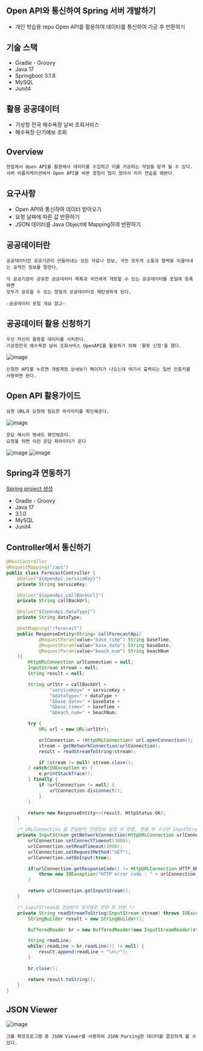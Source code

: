 ## Open API와 통신하여 Spring 서버 개발하기
- 개인 학습용 repo Open API를 활용하여 데이터를 통신하여 가공 후 반환하기
## 기술 스택
- Gradle - Groovy
- Java 17
- Springboot 3.1.8
- MySQL
- Junit4

## 활용 공공데이터

- 기상청 전국 해수욕장 날씨 조회서비스
- 해수욕장 단기예보 조회

## Overview
```
현업에서 Open API를 활용해서 데이터를 수집하고 이를 가공하는 작업을 맡게 될 수 있다.
서버 어플리케이션에서 Open API를 써본 경험이 많지 않아서 미리 연습을 해본다.
```
## 요구사항
- Open API와 통신하여 데이터 받아오기
- 요청 날짜에 따른 값 반환하기
- JSON 데이터를 Java Object에 Mapping하여 반환하기

## 공공데이터란
```
공공데이터란 공공기관이 만들어내는 모든 자료나 정보, 국민 모두의 소통과 협력을 이끌어내는 공적인 정보를 말한다.

각 공공기관이 공유한 공공데이터 목록과 국민에게 개방할 수 있는 공공데이터를 포털에 등록하면
모두가 공유할 수 있는 양질의 공공데이터로 재탄생하게 된다.

-공공데이터 포털 개요 참고-
```
## 공공데이터 활용 신청하기
```
우선 자신이 활용할 데이터를 서치한다.
기상청전국 해수욕장 날씨 조회서비스 OpenAPI를 활용하기 위해 '활용 신청'을 했다.
```
![image](https://github.com/mr-won/OpenAPI/assets/58906858/964fbab7-5070-4e16-b19d-f79909dc1074)
```
신청한 API를 누르면 개발계정 상세보기 페이지가 나오는데 여기서 출력되는 일반 인증키를 사용하면 된다.
```
## Open API 활용가이드
```
요청 URL과 요청에 필요한 파라미터를 확인해준다.
```
![image](https://github.com/mr-won/OpenAPI/assets/58906858/37a3397b-ba86-4392-b192-8ed06c7ed0a2)
```
응답 메시지 명세도 확인해준다.
요청을 하면 이런 응답 파라미터가 온다
```
![image](https://github.com/mr-won/OpenAPI/assets/58906858/8be36e64-49f8-42fc-b1d6-3ee924c68251)
![image](https://github.com/mr-won/OpenAPI/assets/58906858/6a3ee258-e603-4e8b-a7fc-eb3bf6f7734b)
## Spring과 연동하기
[Spring project 생성](https://start.spring.io/)
- Gradle - Groovy
- Java 17
- 3.1.0
- MySQL
- Junit4
## Controller에서 통신하기
```JAVA
@RestController
@RequestMapping("/api")
public class ForecastController {
    @Value("${openApi.serviceKey}")
    private String serviceKey;

    @Value("${openApi.callBackUrl}")
    private String callBackUrl;

    @Value("${openApi.dataType}")
    private String dataType;

    @GetMapping("/forecast")
    public ResponseEntity<String> callForecastApi(
            @RequestParam(value="base_time") String baseTime,
            @RequestParam(value="base_date") String baseDate,
            @RequestParam(value="beach_num") String beachNum
    ){
        HttpURLConnection urlConnection = null;
        InputStream stream = null;
        String result = null;

        String urlStr = callBackUrl +
                "serviceKey=" + serviceKey +
                "&dataType=" + dataType +
                "&base_date=" + baseDate +
                "&base_time=" + baseTime +
                "&beach_num=" + beachNum;

        try {
            URL url = new URL(urlStr);

            urlConnection = (HttpURLConnection) url.openConnection();
            stream = getNetworkConnection(urlConnection);
            result = readStreamToString(stream);

            if (stream != null) stream.close();
        } catch(IOException e) {
            e.printStackTrace();
        } finally {
            if (urlConnection != null) {
                urlConnection.disconnect();
            }
        }

        return new ResponseEntity<>(result, HttpStatus.OK);
    }

    /* URLConnection 을 전달받아 연결정보 설정 후 연결, 연결 후 수신한 InputStream 반환 */
    private InputStream getNetworkConnection(HttpURLConnection urlConnection) throws IOException {
        urlConnection.setConnectTimeout(3000);
        urlConnection.setReadTimeout(3000);
        urlConnection.setRequestMethod("GET");
        urlConnection.setDoInput(true);

        if(urlConnection.getResponseCode() != HttpURLConnection.HTTP_OK) {
            throw new IOException("HTTP error code : " + urlConnection.getResponseCode());
        }

        return urlConnection.getInputStream();
    }

    /* InputStream을 전달받아 문자열로 변환 후 반환 */
    private String readStreamToString(InputStream stream) throws IOException{
        StringBuilder result = new StringBuilder();

        BufferedReader br = new BufferedReader(new InputStreamReader(stream, "UTF-8"));

        String readLine;
        while((readLine = br.readLine()) != null) {
            result.append(readLine + "\n\r");
        }

        br.close();

        return result.toString();
    }
}
```
## JSON Viewer
![image](https://github.com/mr-won/OpenAPI/assets/58906858/ab91f696-fa74-4e1d-b55f-5b1f9d554903)
```
크롬 확장프로그램 중 JSON Viewer를 사용하여 JSON Parsing한 데이터를 깔끔하게 볼 수 있다.
```





